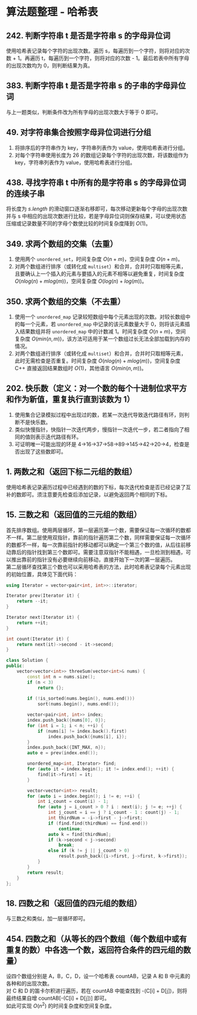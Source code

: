# 算法题整理 - 哈希表

## 242. 判断字符串 t 是否是字符串 s 的字母异位词  

使用哈希表记录每个字符的出现次数。遍历 s，每遍历到一个字符，则将对应的次数 + 1。再遍历 t，每遍历到一个字符，则将对应的次数 - 1。最后若表中所有字母的出现次数均为 0，则判断结果为真。  

## 383. 判断字符串 t 是否是字符串 s 的子串的字母异位词  

与上一题类似，判断条件改为所有字母的出现次数大于等于 0 即可。  

## 49. 对字符串集合按照字母异位词进行分组  

1. 将排序后的字符串作为 key，字符串列表作为 value，使用哈希表进行分组。  
2. 对每个字符串使用长度为 26 的数组记录每个字符的出现次数，将该数组作为 key，字符串列表作为 value，使用哈希表进行分组。  

## 438. 寻找字符串 t 中所有的是字符串 s 的字母异位词的连续子串  

将长度为 $s.length$ 的滑动窗口逐渐右移即可，每次移动更新每个字母的出现次数并与 s 中相应的出现次数进行比较，若是字母异位词则保存结果，可以使用状态压缩或记录数量不同的字母个数使比较的时间复杂度降到 $O(1)$。  

## 349. 求两个数组的交集（去重）  

1. 使用两个 `unordered_set`，时间复杂度 $O(n + m)$，空间复杂度 $O(n + m)$。  
2. 对两个数组进行排序（或转化成 `multiset`）和合并，合并时只取相等元素，且要确认上一个插入的元素与要插入的元素不相等以避免重复，时间复杂度 $O(nlog(n) + mlog(m))$，空间复杂度 $O(log(n) + log(m))$。  

## 350. 求两个数组的交集（不去重）  

1. 使用一个 `unordered_map` 记录较短数组中每个元素出现的次数。对较长数组中的每一个元素，若 `unordered_map` 中记录的该元素数量大于 0，则将该元素插入结果数组并将 `unordered_map` 中的计数减 1。时间复杂度 $O(n + m)$，空间复杂度 $O(min(n, m))$，该方法可适用于某一个数组过长无法全部加载到内存的情况。  
2. 对两个数组进行排序（或转化成 `multiset`）和合并，合并时只取相等元素，此时无需检查是否重复。时间复杂度 $O(nlog(n) + mlog(m))$，空间复杂度 C++ 直接返回结果数组时 $O(1)$，其他语言 $O(min(n, m))$。  

## 202. 快乐数（定义：对一个数的每个十进制位求平方和作为新值，重复执行直到该数为 1）

1. 使用集合记录模拟过程中出现过的数，若某一次迭代导致迭代路径有环，则判断不是快乐数。  
2. 类似快慢指针，快指针一次迭代两步，慢指针一次迭代一步，若二者指向了相同的值则表示迭代路径有环。  
3. 可证明唯一可能出现的环是 4→16→37→58→89→145→42→20→4，检查是否出现了这些数即可。  

## 1. 两数之和（返回下标二元组的数组）

使用哈希表记录遍历过程中已经遇到的数的下标，每次迭代检查是否已经记录了互补的数即可。须注意要先检查后添加记录，以避免返回两个相同的下标。  

## 15. 三数之和（返回值的三元组的数组）

首先排序数组。使用两层循环，第一层遍历第一个数，需要保证每一次循环的数都不一样。第二层使用双指针，靠前的指针遍历第二个数，同样需要保证每一次循环的数都不一样，每一次靠前指针的移动都可以确定一个第三个数的值，从后往前移动靠后的指针找到第三个数即可。需要注意双指针不能相遇，一旦检测到相遇，可以推出靠前的指针没有必要继续向前移动，直接开始下一次的第一层遍历。  
第二层循环查找第三个数也可以采用哈希表的方法，此时哈希表记录每个元素出现的初始位置，具体见下面代码：  

```cpp
using Iterator = vector<pair<int, int>>::iterator;

Iterator prev(Iterator it) {
    return --it;
}

Iterator next(Iterator it) {
    return ++it;
}

int count(Iterator it) {
    return next(it)->second - it->second;
}

class Solution {
public:
    vector<vector<int>> threeSum(vector<int>& nums) {
        const int n = nums.size();
        if (n < 3)
            return {};
        
        if (!is_sorted(nums.begin(), nums.end()))
            sort(nums.begin(), nums.end());

        vector<pair<int, int>> index;
        index.push_back({nums[0], 0});
        for (int i = 1; i < n; ++i) {
            if (nums[i] != index.back().first)
                index.push_back({nums[i], i});
        }
        index.push_back({INT_MAX, n});
        auto e = prev(index.end());

        unordered_map<int, Iterator> find;
        for (auto it = index.begin(); it != index.end(); ++it) {
            find[it->first] = it;
        }

        vector<vector<int>> result;
        for (auto i = index.begin(); i != e; ++i) {
            int i_count = count(i) - 1;
            for (auto j = i_count > 0 ? i : next(i); j != e; ++j) {
                int j_count = i == j ? i_count - 1 : count(j) - 1;
                int thirdNum = -i->first - j->first;
                if (find.find(thirdNum) == find.end())
                    continue;
                auto k = find[thirdNum];
                if (k->second < j->second)
                    break;
                else if (k != j || j_count > 0)
                    result.push_back({i->first, j->first, k->first});
            }
        }
        return result;
    }
};
```

## 18. 四数之和（返回值的四元组的数组）

与三数之和类似，加一层循环即可。  

## 454. 四数之和（从等长的四个数组（每个数组中或有重复的数）中各选一个数，返回符合条件的四元组的数量）

设四个数组分别是 A，B，C，D，设一个哈希表 countAB，记录 A 和 B 中元素的各种和的出现次数。  
对 C 和 D 的笛卡尔积进行遍历，若在 countAB 中能查找到 -(C[i] + D[j])，则将最终结果自增 countAB[-(C[i] + D[j])] 即可。  
如此可实现 $O(n^2)$ 的时间复杂度和空间复杂度。  
